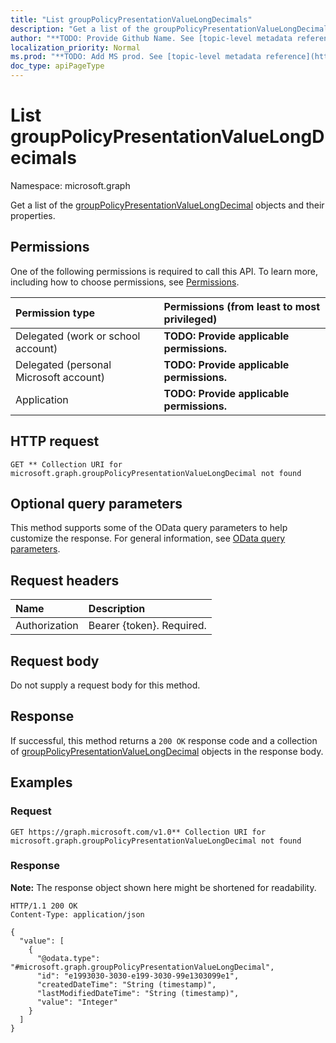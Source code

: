 ```yaml
---
title: "List groupPolicyPresentationValueLongDecimals"
description: "Get a list of the groupPolicyPresentationValueLongDecimal objects and their properties."
author: "**TODO: Provide Github Name. See [topic-level metadata reference](https://msgo.azurewebsites.net/add/document/guidelines/metadata.html#topic-level-metadata)**"
localization_priority: Normal
ms.prod: "**TODO: Add MS prod. See [topic-level metadata reference](https://msgo.azurewebsites.net/add/document/guidelines/metadata.html#topic-level-metadata)**"
doc_type: apiPageType
---
```


# List groupPolicyPresentationValueLongDecimals
Namespace: microsoft.graph



Get a list of the [groupPolicyPresentationValueLongDecimal](../resources/grouppolicypresentationvaluelongdecimal.md) objects and their properties.

## Permissions
One of the following permissions is required to call this API. To learn more, including how to choose permissions, see [Permissions](/graph/permissions-reference).

|Permission type|Permissions (from least to most privileged)|
|:---|:---|
|Delegated (work or school account)|**TODO: Provide applicable permissions.**|
|Delegated (personal Microsoft account)|**TODO: Provide applicable permissions.**|
|Application|**TODO: Provide applicable permissions.**|

## HTTP request

<!-- {
  "blockType": "ignored"
}
-->
``` http
GET ** Collection URI for microsoft.graph.groupPolicyPresentationValueLongDecimal not found
```

## Optional query parameters
This method supports some of the OData query parameters to help customize the response. For general information, see [OData query parameters](/graph/query-parameters).

## Request headers
|Name|Description|
|:---|:---|
|Authorization|Bearer {token}. Required.|

## Request body
Do not supply a request body for this method.

## Response

If successful, this method returns a `200 OK` response code and a collection of [groupPolicyPresentationValueLongDecimal](../resources/grouppolicypresentationvaluelongdecimal.md) objects in the response body.

## Examples

### Request
<!-- {
  "blockType": "request",
  "name": "list_grouppolicypresentationvaluelongdecimal"
}
-->
``` http
GET https://graph.microsoft.com/v1.0** Collection URI for microsoft.graph.groupPolicyPresentationValueLongDecimal not found
```


### Response
**Note:** The response object shown here might be shortened for readability.
<!-- {
  "blockType": "response",
  "truncated": true,
  "@odata.type": "Collection(microsoft.graph.groupPolicyPresentationValueLongDecimal)"
}
-->
``` http
HTTP/1.1 200 OK
Content-Type: application/json

{
  "value": [
    {
      "@odata.type": "#microsoft.graph.groupPolicyPresentationValueLongDecimal",
      "id": "e1993030-3030-e199-3030-99e1303099e1",
      "createdDateTime": "String (timestamp)",
      "lastModifiedDateTime": "String (timestamp)",
      "value": "Integer"
    }
  ]
}
```

